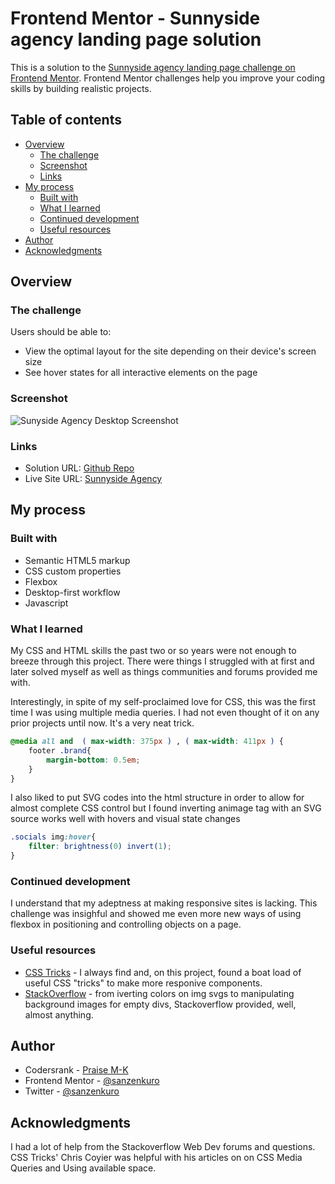 # Frontend Mentor - Sunnyside agency landing page solution

This is a solution to the [Sunnyside agency landing page challenge on Frontend Mentor](https://www.frontendmentor.io/challenges/sunnyside-agency-landing-page-7yVs3B6ef). Frontend Mentor challenges help you improve your coding skills by building realistic projects.

## Table of contents

- [Overview](#overview)
  - [The challenge](#the-challenge)
  - [Screenshot](#screenshot)
  - [Links](#links)
- [My process](#my-process)
  - [Built with](#built-with)
  - [What I learned](#what-i-learned)
  - [Continued development](#continued-development)
  - [Useful resources](#useful-resources)
- [Author](#author)
- [Acknowledgments](#acknowledgments)

## Overview

### The challenge

Users should be able to:

- View the optimal layout for the site depending on their device's screen size
- See hover states for all interactive elements on the page

### Screenshot

![Sunyside Agency Desktop Screenshot](./screenshots/desktop_0.jpg)


### Links

- Solution URL: [Github Repo](https://github.com/5ett/sunnyside-agency-landing)
- Live Site URL: [Sunnyside Agency](https://sunnyside-agen-c.netlify.app)

## My process

### Built with

- Semantic HTML5 markup
- CSS custom properties
- Flexbox
- Desktop-first workflow
- Javascript

### What I learned

My CSS and HTML skills the past two or so years were not enough to breeze through this project. There were things I struggled with at first and later solved myself as well as things communities and forums provided me with.


Interestingly, in spite of my self-proclaimed love for CSS, this was the first time I was using multiple media queries. I had not even thought of it on any prior projects until now. It's a very neat trick.

```css
@media all and  ( max-width: 375px ) , ( max-width: 411px ) {
    footer .brand{
        margin-bottom: 0.5em;
    }
}  
```

I also liked to put SVG codes into the html structure in order to allow for almost complete CSS control but I found inverting animage tag with an SVG source works well with hovers and visual state changes

```css
.socials img:hover{
    filter: brightness(0) invert(1);
}
```

### Continued development

I understand that my adeptness at making responsive sites is lacking. This challenge was insighful and showed me even more new ways of using flexbox in positioning and controlling objects on a page.

### Useful resources

- [CSS Tricks](https://css-tricks.com) - I always find and, on this project, found a boat load of useful CSS "tricks" to make more responive components.
- [StackOverflow](https://stackoverflow.com) - from iverting colors on img svgs to manipulating background images for empty divs, Stackoverflow provided, well, almost anything. 

## Author

- Codersrank - [Praise M-K](https://profile.codersrank.io/user/5ett)
- Frontend Mentor - [@sanzenkuro](https://www.frontendmentor.io/profile/sanzenkuro)
- Twitter - [@sanzenkuro](https://www.twitter.com/sanzenkuro)

## Acknowledgments

I had a lot of help from the Stackoverflow Web Dev forums and questions. CSS Tricks' Chris Coyier was helpful with his articles on on CSS Media Queries and Using available space. 


